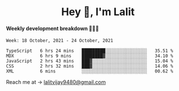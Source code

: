 <h1 align="center">Hey 👋, I'm Lalit</h1>

#### Weekly development breakdown 👨🏻‍💻
<!--START_SECTION:waka-->
```text
Week: 18 October, 2021 - 24 October, 2021

TypeScript   6 hrs 24 mins   █████████░░░░░░░░░░░░░░░░   35.51 % 
MDX          6 hrs 9 mins    ████████▓░░░░░░░░░░░░░░░░   34.10 % 
JavaScript   2 hrs 43 mins   ███▓░░░░░░░░░░░░░░░░░░░░░   15.04 % 
CSS          2 hrs 32 mins   ███▓░░░░░░░░░░░░░░░░░░░░░   14.06 % 
XML          6 mins          ░░░░░░░░░░░░░░░░░░░░░░░░░   00.62 % 
```
<!--END_SECTION:waka-->

Reach me at → lalitvijay9480@gmail.com
